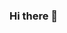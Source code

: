 ### Hi there 👋

<!--
**soteloalarco/soteloalarco** is a ✨ _special_ ✨ repository because its `README.md` (this file) appears on your GitHub profile.

- 🔭 I’m currently working on Web Applications projects for growing my portfolio.
- 🌱 I’m currently learning about Serverless Apps and Cloud Computing.
- 💬 Ask me about Software Development and Boardgames.
- 📫 How to reach me: rolandosoteloalarcon@gmail.com

